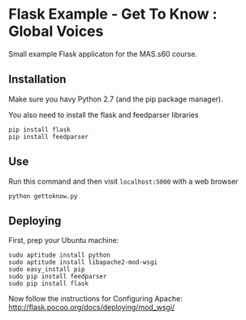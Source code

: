 Flask Example - Get To Know : Global Voices
===========================================

Small example Flask applicaton for the MAS.s60 course.

Installation
------------

Make sure you havy Python 2.7 (and the pip package manager).

You also need to install the flask and feedparser libraries

```
pip install flask
pip install feedparser
```

Use
---

Run this command and then visit `localhost:5000` with a web browser

```
python gettoknow.py
```

Deploying
---------

First, prep your Ubuntu machine:
```
sudo aptitude install python
sudo aptitude install libapache2-mod-wsgi
sudo easy_install pip
sudo pip install feedparser
sudo pip install flask
```

Now follow the instructions for Configuring Apache:
  http://flask.pocoo.org/docs/deploying/mod_wsgi/

